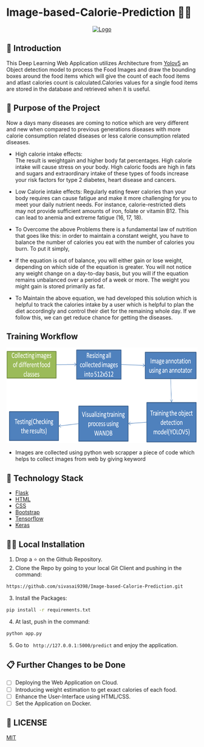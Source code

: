 # Image-based-Calorie-Prediction 🍔😋

<p align="center">
  <a href="https://github.com/sivasai9398/Image-based-Calorie-Prediction">
    <img src="https://static.vecteezy.com/system/resources/previews/005/724/676/original/calorie-calculator-line-icon-count-calories-concept-linear-pictogram-calculate-kcal-for-healthy-nutrition-outline-icon-isolated-illustration-vector.jpg" alt="Logo" width="150" height="150">
  </a>

## 📌 Introduction

This Deep Learning Web Application utilizes Architecture from [Yolov5](https://github.com/ultralytics/yolov5) an Object detection model to process the Food Images and draw the bounding boxes around the food items which will give the count of each food items and atlast calories count is calculated.Calories values for a single food items are stored in the database and retrieved when it is useful.

## 🎯 Purpose of the Project

Now a days many diseases are coming to notice which are very different and new when compared to previous generations diseases with more calorie consumption related diseases or less calorie consumption related diseases. 
* High calorie intake effects:<br/>
The result is weightgain and higher body fat percentages. High calorie intake will cause stress on your body. High caloric foods are high in fats and sugars and extraordinary intake of these types of foods increase your risk factors for type 2 diabetes, heart disease and cancers.
* Low Calorie intake effects:
Regularly eating fewer calories than your body requires can cause fatigue and make it more challenging for you to meet your daily nutrient needs. For instance, calorie-restricted diets may not provide sufficient amounts of iron, folate or vitamin B12. This can lead to anemia and extreme fatigue (16, 17, 18).

 * To Overcome the above Problems there is a fundamental law of nutrition that goes like this: in order to maintain a constant weight, you have to balance the number of calories you eat with the number of calories you burn. To put it simply,


* If the equation is out of balance, you will either gain or lose weight, depending on which side of the equation is greater. You will not notice any weight change on a day-to-day basis, but you will if the equation remains unbalanced over a period of a week or more. The weight you might gain is stored primarily as fat.

* To Maintain the above equation, we had developed this solution which is helpful to track the calories intake by a user which is helpful to plan the diet accordingly and control their diet for the remaining whole day. If we follow this, we can get reduce chance for getting the diseases.

## Training Workflow
<a href="https://github.com/sivasai9398/Image-based-Calorie-Prediction"><img src="https://github.com/sivasai9398/Image-based-Calorie-Prediction/blob/main/image.png" alt="Logo" width="550" height="250"></a>
  * Images are collected using python web scrapper a piece of code which helps to collect images from web by giving keyword


## 🏁 Technology Stack

* [Flask](https://github.com/pallets/flask)
* [HTML](https://www.w3.org/TR/html52/)
* [CSS](https://developer.mozilla.org/en-US/docs/Web/CSS)
* [Bootstrap](https://getbootstrap.com/)
* [Tensorflow](https://www.tensorflow.org/)
* [Keras](http://keras.io/)

## 🏃‍♂️ Local Installation

1. Drop a ⭐ on the Github Repository. 
2. Clone the Repo by going to your local Git Client and pushing in the command: 

```sh
https://github.com/sivasai9398/Image-based-Calorie-Prediction.git
```

3. Install the Packages: 
```sh
pip install -r requirements.txt
```

4. At last, push in the command:
```sh
python app.py
```

5. Go to ` http://127.0.0.1:5000/predict` and enjoy the application.

## 📋 Further Changes to be Done

- [ ] Deploying the Web Application on Cloud.
- [ ] Introducing weight estimation to get exact calories of each food.
- [ ] Enhance the User-Interface using HTML/CSS.
- [ ] Set the Application on Docker.

## 📜 LICENSE

[MIT](https://github.com/sivasai9398/Image-based-Calorie-Prediction/blob/main/LICENSE)
